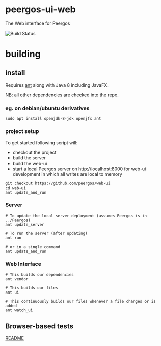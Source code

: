 # peergos-ui-web
The Web interface for Peergos

![Build Status](https://ci.boddy.im/buildStatus/icon?job=peergos-web-ui)

# building

## install 

Requires [ant](http://ant.apache.org/) along with Java 8 including JavaFX. 

NB: all other dependencies are checked into the repo.

### eg. on debian/ubuntu derivatives

```
sudo apt install openjdk-8-jdk openjfx ant
```

### project setup

To get started following script will:
* checkout the project 
* build the server
* build the web-ui
* start a local Peergos server on http://localhost:8000 for web-ui development in which all writes are local to memory

```
git checkout https://github.com/peergos/web-ui
cd web-ui
ant update_and_run
```

### Server

```
# To update the local server deployment (assumes Peergos is in ../Peergos)
ant update_server

# To run the server (after updating)
ant run

# or in a single command
ant update_and_run
```

### Web Interface
```
# This builds our dependencies
ant vendor

# This builds our files
ant ui

# This continuously builds our files whenever a file changes or is added
ant watch_ui
```

##  Browser-based tests
[README](browser_tests/README.md) 

